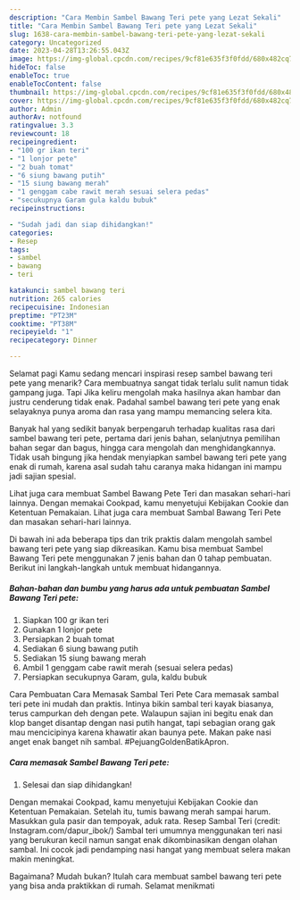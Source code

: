 ```yaml
---
description: "Cara Membin Sambel Bawang Teri pete yang Lezat Sekali"
title: "Cara Membin Sambel Bawang Teri pete yang Lezat Sekali"
slug: 1638-cara-membin-sambel-bawang-teri-pete-yang-lezat-sekali
category: Uncategorized
date: 2023-04-28T13:26:55.043Z
image: https://img-global.cpcdn.com/recipes/9cf81e635f3f0fdd/680x482cq70/sambel-bawang-teri-pete-foto-resep-utama.jpg
hideToc: false
enableToc: true
enableTocContent: false
thumbnail: https://img-global.cpcdn.com/recipes/9cf81e635f3f0fdd/680x482cq70/sambel-bawang-teri-pete-foto-resep-utama.jpg
cover: https://img-global.cpcdn.com/recipes/9cf81e635f3f0fdd/680x482cq70/sambel-bawang-teri-pete-foto-resep-utama.jpg
author: Admin
authorAv: notfound
ratingvalue: 3.3
reviewcount: 18
recipeingredient:
- "100 gr ikan teri"
- "1 lonjor pete"
- "2 buah tomat"
- "6 siung bawang putih"
- "15 siung bawang merah"
- "1 genggam cabe rawit merah sesuai selera pedas"
- "secukupnya Garam gula kaldu bubuk"
recipeinstructions:

- "Sudah jadi dan siap dihidangkan!"
categories:
- Resep
tags:
- sambel
- bawang
- teri

katakunci: sambel bawang teri 
nutrition: 265 calories
recipecuisine: Indonesian
preptime: "PT23M"
cooktime: "PT38M"
recipeyield: "1"
recipecategory: Dinner

---
```



Selamat pagi Kamu sedang mencari inspirasi resep sambel bawang teri pete yang menarik? Cara membuatnya sangat tidak terlalu sulit namun tidak gampang juga. Tapi Jika keliru mengolah maka hasilnya akan hambar dan justru cenderung tidak enak. Padahal sambel bawang teri pete yang enak selayaknya punya aroma dan rasa yang mampu memancing selera kita.


Banyak hal yang sedikit banyak berpengaruh terhadap kualitas rasa dari sambel bawang teri pete, pertama dari jenis bahan, selanjutnya pemilihan bahan segar dan bagus, hingga cara mengolah dan menghidangkannya. Tidak usah bingung jika hendak menyiapkan sambel bawang teri pete yang enak di rumah, karena asal sudah tahu caranya maka hidangan ini mampu jadi sajian spesial.

Lihat juga cara membuat Sambel Bawang Pete Teri dan masakan sehari-hari lainnya. Dengan memakai Cookpad, kamu menyetujui Kebijakan Cookie dan Ketentuan Pemakaian. Lihat juga cara membuat Sambal Bawang Teri Pete dan masakan sehari-hari lainnya.


Di bawah ini ada beberapa tips dan trik praktis dalam mengolah sambel bawang teri pete yang siap dikreasikan. Kamu bisa membuat Sambel Bawang Teri pete menggunakan 7 jenis bahan dan 0 tahap pembuatan. Berikut ini langkah-langkah untuk membuat hidangannya.

<!--inarticleads1-->

##### Bahan-bahan dan bumbu yang harus ada untuk pembuatan Sambel Bawang Teri pete:

1. Siapkan 100 gr ikan teri
1. Gunakan 1 lonjor pete
1. Persiapkan 2 buah tomat
1. Sediakan 6 siung bawang putih
1. Sediakan 15 siung bawang merah
1. Ambil 1 genggam cabe rawit merah (sesuai selera pedas)
1. Persiapkan secukupnya Garam, gula, kaldu bubuk


Cara Pembuatan Cara Memasak Sambal Teri Pete Cara memasak sambal teri pete ini mudah dan praktis. Intinya bikin sambal teri kayak biasanya, terus campurkan deh dengan pete. Walaupun sajian ini begitu enak dan klop banget disantap dengan nasi putih hangat, tapi sebagian orang gak mau mencicipinya karena khawatir akan baunya pete. Makan pake nasi anget enak banget nih sambal. #PejuangGoldenBatikApron. 

<!--inarticleads2-->

##### Cara memasak Sambel Bawang Teri pete:


1. Selesai dan siap dihidangkan!

Dengan memakai Cookpad, kamu menyetujui Kebijakan Cookie dan Ketentuan Pemakaian. Setelah itu, tumis bawang merah sampai harum. Masukkan gula pasir dan tempoyak, aduk rata. Resep Sambal Teri (credit: Instagram.com/dapur_ibok/) Sambal teri umumnya menggunakan teri nasi yang berukuran kecil namun sangat enak dikombinasikan dengan olahan sambal. Ini cocok jadi pendamping nasi hangat yang membuat selera makan makin meningkat. 

Bagaimana? Mudah bukan? Itulah cara membuat sambel bawang teri pete yang bisa anda praktikkan di rumah. Selamat menikmati

